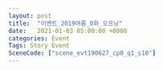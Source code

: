 ```yaml
---
layout: post
title:  "이벤트_2019여름_0화_오프닝"
date:   2021-01-03 05:00:00 +0000
categories: Event
Tags: Story Event
SceneCode: ["scene_evt190627_cp0_q1_s10"]
---
```

